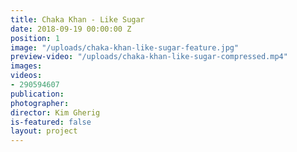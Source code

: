 ```yaml
---
title: Chaka Khan - Like Sugar
date: 2018-09-19 00:00:00 Z
position: 1
image: "/uploads/chaka-khan-like-sugar-feature.jpg"
preview-video: "/uploads/chaka-khan-like-sugar-compressed.mp4"
images: 
videos:
- 290594607
publication: 
photographer: 
director: Kim Gherig
is-featured: false
layout: project
---
```


